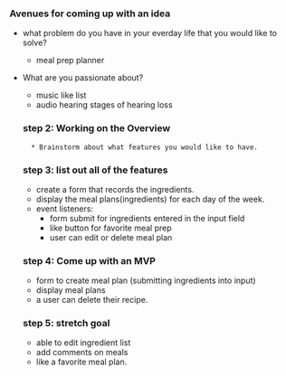 ### Avenues for coming up with an idea
* what problem do you have in your everday life that you would like to solve? 
    - meal prep planner 
* What are you passionate about? 
    - music like list 
    - audio hearing stages of hearing loss 

    ### step 2: Working on the Overview 
        * Brainstorm about what features you would like to have. 
    
    ### step 3: list out all of the features 
    * create a form that records the ingredients. 
    * display the meal plans(ingredients) for each day of the week.
     - event listeners:
        - form submit for ingredients entered in the input field 
        - like button for favorite meal prep 
        - user can edit or delete meal plan  
    
    ### step 4: Come up with an MVP 
     * form to create meal plan (submitting ingredients into input)
     * display meal plans 
     * a user can delete their recipe. 

     ### step 5: stretch goal 
     * able to edit ingredient list 
     * add comments on meals 
     * like a favorite meal plan. 




